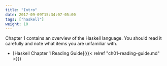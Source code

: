 ```yaml
---
title: "Intro"
date: 2017-09-09T15:34:07-05:00
tags: ["haskell"]
weight: 10
---
```


Chapter 1 contains an overview of the Haskell language. 
You should read it carefully and note what items you are unfamiliar with.

* [Haskell Chapter 1 Reading Guide]({{< relref "ch01-reading-guide.md" >}})

